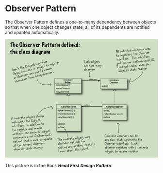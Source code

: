 # Observer Pattern 

The Observer Pattern defines a one-to-many
dependency between objects so that when one
object changes state, all of its dependents are
notified and updated automatically.


![img.png](img.png)

This picture is in the Book ***Head First Design Pattern***.